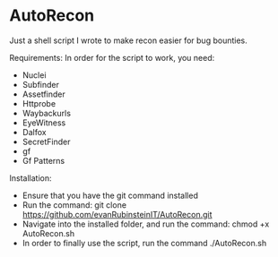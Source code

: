 # AutoRecon
Just a shell script I wrote to make recon easier for bug bounties. 

Requirements:
In order for the script to work, you need:
- Nuclei
- Subfinder
- Assetfinder
- Httprobe 
- Waybackurls
- EyeWitness
- Dalfox
- SecretFinder
- gf 
- Gf Patterns 

Installation:
- Ensure that you have the git command installed 
- Run the command: git clone https://github.com/evanRubinsteinIT/AutoRecon.git
- Navigate into the installed folder, and run the command: chmod +x AutoRecon.sh
- In order to finally use the script, run the command ./AutoRecon.sh 
